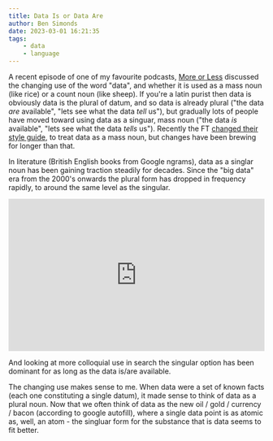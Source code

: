 ```yaml
---
title: Data Is or Data Are
author: Ben Simonds
date: 2023-03-01 16:21:35
tags: 
    - data
    - language
---
```


A recent episode of one of my favourite podcasts, [More or Less](https://www.bbc.co.uk/programmes/b006qshd) discussed the changing use of the word "data", and whether it is used as a mass noun (like rice) or a count noun (like sheep). If you're a latin purist then data is obviously data is the plural of datum, and so data is already plural ("the data *are* available", "lets see what the data *tell* us"), but gradually lots of people have moved toward using data as a singuar, mass noun ("the data *is* available", "lets see what the data *tells* us"). Recently the FT [changed their style guide](https://twitter.com/alanbeattie/status/1620777532202291203), to treat data as a mass noun, but changes have been brewing for longer than that.

In literature (British English books from Google ngrams), data as a singlar noun has been gaining traction steadily for decades. Since the "big data" era from the 2000's onwards the plural form has dropped in frequency rapidly, to around the same level as the singular.

<iframe name="ngram_chart" src="https://books.google.com/ngrams/interactive_chart?content=data+is,data+are&year_start=1900&year_end=2019&case_insensitive=on&corpus=en-GB-2019&smoothing=0" width="100%" height=300 marginwidth=0 marginheight=0 hspace=0 vspace=0 frameborder=0 scrolling=no></iframe>

And looking at more colloquial use in search the singular option has been dominant for as long as the data is/are available.

<script type="text/javascript" src="https://ssl.gstatic.com/trends_nrtr/3261_RC05/embed_loader.js"></script> 
<script type="text/javascript"> trends.embed.renderExploreWidget("TIMESERIES", {"comparisonItem":[{"keyword":"data is","geo":"GB","time":"2004-01-01 2023-03-01"},{"keyword":"data are","geo":"GB","time":"2004-01-01 2023-03-01"}],"category":0,"property":""}, {"exploreQuery":"date=all&geo=GB&q=data%20is,data%20are","guestPath":"https://trends.google.com:443/trends/embed/"}); </script>


The changing use makes sense to me. When data were a set of known facts (each one constituting a single datum), it made sense to think of data as a plural noun. Now that we often think of data as the new oil / gold / currency / bacon (according to google autofill), where a single data point is as atomic as, well, an atom - the singluar form for the substance that is data seems to fit better.

